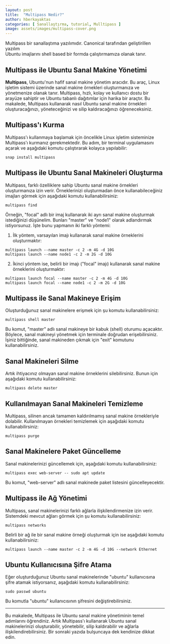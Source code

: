 ```yaml
---
layout: post
title:  "Multipass Nedir?"
author: hberkayaktas
categories: [ Sanallaştırma, tutorial, Mulltipass ]
image: assets/images/multipass-cover.png
---
```


Multipass bir sanallaştıma yazılımıdır. Canonical tarafından geliştirillen yazılım  
Ubuntu imajlarını shell based bir  formda çalıştırmamıza olanak tanır.

## Multipass ile Ubuntu Sanal Makine Yönetimi

**Multipass**, Ubuntu'nun hafif sanal makine yönetim aracıdır. Bu araç, Linux işletim sistemi üzerinde sanal makine örnekleri oluşturmanıza ve yönetmenize olanak tanır. Multipass, hızlı, kolay ve kullanıcı dostu bir arayüze sahiptir ve Ubuntu tabanlı dağıtımlar için harika bir araçtır. Bu makalede, Multipass kullanarak nasıl Ubuntu sanal makine örnekleri oluşturacağınızı, yöneteceğinizi ve silip kaldıracağınızı öğreneceksiniz.

## Multipass'ı Kurma

Multipass'ı kullanmaya başlamak için öncelikle Linux işletim sisteminize Multipass'ı kurmanız gerekmektedir. Bu adım, bir terminal uygulamasını açarak ve aşağıdaki komutu çalıştırarak kolayca yapılabilir:

```
snap install multipass
```

## Multipass ile Ubuntu Sanal Makineleri Oluşturma

Multipass, farklı özelliklere sahip Ubuntu sanal makine örnekleri oluşturmanıza izin verir. Örneklerinizi oluşturmadan önce kullanabileceğiniz imajları görmek için aşağıdaki komutu kullanabilirsiniz:

```
multipass find
```

Örneğin, "focal" adlı bir imaj kullanarak iki ayrı sanal makine oluşturmak istediğinizi düşünelim. Bunları "master" ve "node1" olarak adlandırmak istiyorsunuz. İşte bunu yapmanın iki farklı yöntemi:

1. İlk yöntem, varsayılan imajı kullanarak sanal makine örneklerini oluşturmaktır:

```
multipass launch --name master -c 2 -m 4G -d 10G 
multipass launch --name node1 -c 2 -m 2G -d 10G 
```

2. İkinci yöntem ise, belirli bir imajı ("focal" imajı) kullanarak sanal makine örneklerini oluşturmaktır:

```
multipass launch focal --name master -c 2 -m 4G -d 10G 
multipass launch focal --name node1 -c 2 -m 2G -d 10G 
```

## Multipass ile Sanal Makineye Erişim

Oluşturduğunuz sanal makinelere erişmek için şu komutu kullanabilirsiniz:

```
multipass shell master
```

Bu komut, "master" adlı sanal makineye bir kabuk (shell) oturumu açacaktır. Böylece, sanal makineyi yönetmek için terminale doğrudan erişebilirsiniz. İşiniz bittiğinde, sanal makineden çıkmak için "exit" komutunu kullanabilirsiniz.

## Sanal Makineleri Silme

Artık ihtiyacınız olmayan sanal makine örneklerini silebilirsiniz. Bunun için aşağıdaki komutu kullanabilirsiniz:

```
multipass delete master
```

## Kullanılmayan Sanal Makineleri Temizleme

Multipass, silinen ancak tamamen kaldırılmamış sanal makine örnekleriyle dolabilir. Kullanılmayan örnekleri temizlemek için aşağıdaki komutu kullanabilirsiniz:

```
multipass purge
```

## Sanal Makinelere Paket Güncelleme

Sanal makinelerinizi güncellemek için, aşağıdaki komutu kullanabilirsiniz:

```
multipass exec web-server -- sudo apt update
```

Bu komut, "web-server" adlı sanal makinede paket listesini güncelleyecektir.

## Multipass ile Ağ Yönetimi

Multipass, sanal makinelerinizi farklı ağlarla ilişkilendirmenize izin verir. Sistemdeki mevcut ağları görmek için şu komutu kullanabilirsiniz:

```
multipass networks
```

Belirli bir ağ ile bir sanal makine örneği oluşturmak için ise aşağıdaki komutu kullanabilirsiniz:

```
multipass launch --name master -c 2 -m 4G -d 10G --network Ethernet
```

## Ubuntu Kullanıcısına Şifre Atama

Eğer oluşturduğunuz Ubuntu sanal makinelerinde "ubuntu" kullanıcısına şifre atamak istiyorsanız, aşağıdaki komutu kullanabilirsiniz:

```
sudo passwd ubuntu
```

Bu komutla "ubuntu" kullanıcısının şifresini değiştirebilirsiniz.

---

Bu makalede, Multipass ile Ubuntu sanal makine yönetiminin temel adımlarını öğrendiniz. Artık Multipass'ı kullanarak Ubuntu sanal makinelerinizi oluşturabilir, yönetebilir, silip kaldırabilir ve ağlarla ilişkilendirebilirsiniz. Bir sonraki yazıda bulşuncaya dek kendinize dikkat edin. 